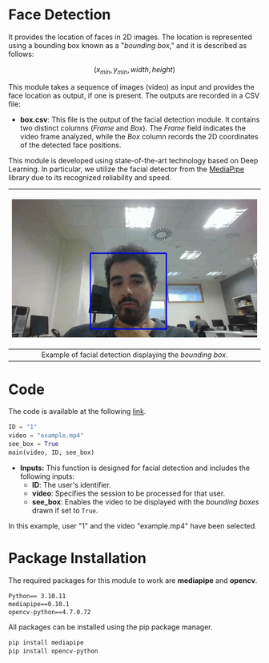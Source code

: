Face Detection
===============
It provides the location of faces in 2D images. The location is represented using a bounding box known as a "*bounding box*," and it is described as follows:

$$(x_{min}, y_{min}, width, height)$$

This module takes a sequence of images (video) as input and provides the face location as output, if one is present. The outputs are recorded in a CSV file:

- **box.csv**: This file is the output of the facial detection module. It contains two distinct columns (*Frame* and *Box*). The *Frame* field indicates the video frame analyzed, while the *Box* column records the 2D coordinates of the detected face positions.

This module is developed using state-of-the-art technology based on Deep Learning. In particular, we utilize the facial detector from the [MediaPipe](https://developers.google.com/mediapipe/solutions/vision/face_detector#blazeface_full-range) library due to its recognized reliability and speed.

| &nbsp; &nbsp; &nbsp;&nbsp;&nbsp;&nbsp;&nbsp;&nbsp;&nbsp;&nbsp;&nbsp;&nbsp;&nbsp;&nbsp;&nbsp;&nbsp;&nbsp;&nbsp;&nbsp;&nbsp;&nbsp;&nbsp;&nbsp;&nbsp;&nbsp;&nbsp;&nbsp;&nbsp;![Detección Facial](https://github.com/BiDAlab/IMPROVE/blob/main/Code/Face%20Detection/Videos/Face_Detection.gif)&nbsp; &nbsp; &nbsp;&nbsp;&nbsp;&nbsp;&nbsp;&nbsp;&nbsp;&nbsp;&nbsp;&nbsp;&nbsp;&nbsp;&nbsp;&nbsp;&nbsp;&nbsp;&nbsp;&nbsp;&nbsp;&nbsp;&nbsp;&nbsp;&nbsp;&nbsp;&nbsp;&nbsp;&nbsp;&nbsp;&nbsp;&nbsp;&nbsp; |
|:--:|
|Example of facial detection displaying the *bounding box*.|

# Code

The code is available at the following [link](https://github.com/BiDAlab/BIOPROCTORING/blob/main/Modules/Face_Detection/Detector%20Facial/code_main.py). 

```python
ID = "1"
video = "example.mp4"
see_box = True
main(video, ID, see_box)
```

- **Inputs:** This function is designed for facial detection and includes the following inputs:
  - **ID**: The user's identifier.
  - **video**: Specifies the session to be processed for that user.
  - **see_box**: Enables the video to be displayed with the *bounding boxes* drawn if set to `True`.

In this example, user "1" and the video "example.mp4" have been selected.


# Package Installation

The required packages for this module to work are **mediapipe** and **opencv**.

```plaintext
Python== 3.10.11
mediapipe==0.10.1
opencv-python==4.7.0.72
```
All packages can be installed using the pip package manager.

```p
pip install mediapipe
pip install opencv-python
```
